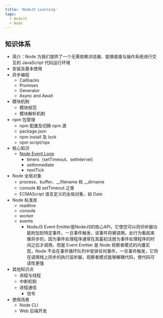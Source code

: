 ```yaml
---
title: 'NodeJS Learning'
tags:
  - NodeJS
  - Node
---
```


## 知识体系

- 简介：Node 为我们提供了一个无需依赖浏览器、能够直接与操作系统进行交互的 JavaScript 代码运行环境
- 安装及基本使用
- 异步编程
  - Callbacks
  - Promises
  - Generator
  - Async and Await
- 模块机制
  - 模块规范
  - 模块解析机制
- npm 包管理
  - npm 配置及切换 npm 源
  - package.json
  - npm install 及 lock
  - npm script/npx
- 核心知识
  - [Node Event Loop](./Node%20Event%20Loop.md)
    - timers（setTimeout、setIntervel）
    - setImmediate
    - nextTick
- Node 全局对象
  - process、buffer、__filename 和 __dirname
  - console 和 setTimeout 之类
  - ECMAScript 语言定义的全局对象，如 Date
- Node 标准库
  - readline
  - console
  - worker
  - events
    - NodeJS Event Emitter是NodeJS的核心API，它使您可以将侦听器功能附加到特定事件，一旦事件触发，该事件将被调用。此行为看起来像异步的，因为事件处理程序通常在其最初注册为事件处理程序的时间之后才调用。但是 Event Emitter 是 Node 观察者模式的内置实现，Node 不会在事件循环队列中安排任何事件，一旦事件触发，它将在调用栈上同步的执行监听器，观察者模式能够解耦代码，使代码可读性更强
- 其他知识点
  - 进程与线程
  - 中断机制
  - 进程通信
    - 信号
- 使用场景
  - Node CLI
  - Web 后端开发

